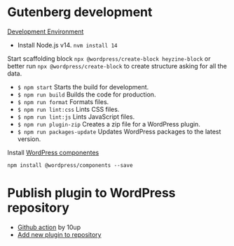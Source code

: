 # Gutenberg development
[Development Environment](https://developer.wordpress.org/block-editor/getting-started/devenv/)

* Install Node.js v14. `nvm install 14`

Start scaffolding block `npx @wordpress/create-block heyzine-block` or better run `npx @wordpress/create-block` to create structure asking for all the data.

* `$ npm start` Starts the build for development.
* `$ npm run build` Builds the code for production.
* `$ npm run format` Formats files.
* `$ npm run lint:css` Lints CSS files.
* `$ npm run lint:js` Lints JavaScript files.
* `$ npm run plugin-zip` Creates a zip file for a WordPress plugin.
* `$ npm run packages-update` Updates WordPress packages to the latest version.

Install [WordPress componentes](https://wordpress.github.io/gutenberg/)

`npm install @wordpress/components --save`

# Publish plugin to WordPress repository

* [Github action](https://github.com/10up/action-wordpress-plugin-deploy) by 10up
* [Add new plugin to repository](https://wordpress.org/plugins/developers/add/)
